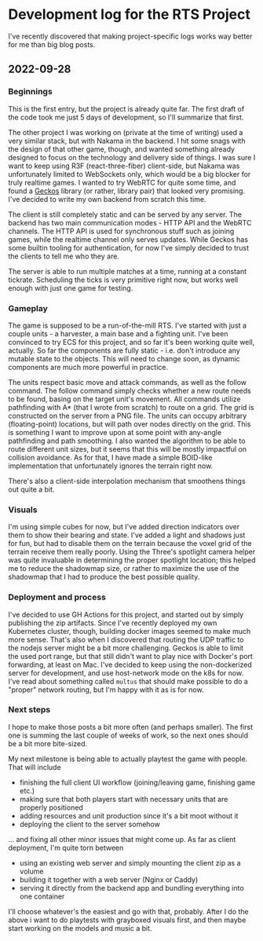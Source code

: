 # Development log for the RTS Project

I've recently discovered that making project-specific logs works way better for me than big blog posts.

## 2022-09-28

### Beginnings

This is the first entry, but the project is already quite far. The first draft of the code took me just 5 days of development, so I'll summarize that
first.

The other project I was working on (private at the time of writing) used a very similar stack, but with Nakama in the backend. I hit
some snags with the design of that other game, though, and wanted something already designed to focus on the technology and delivery
side of things. I was sure I want to keep using R3F (react-three-fiber) client-side, but Nakama was unfortunately limited to WebSockets
only, which would be a big blocker for truly realtime games. I wanted to try WebRTC for quite some time, and found a [Geckos](https://geckos.io) library
(or rather, library pair) that looked very promising. I've decided to write my own backend from scratch this time.

The client is still completely static and can be served by any server. The backend has two main communication modes - HTTP API and the WebRTC
channels. The HTTP API is used for synchronous stuff such as joining games, while the realtime channel only serves updates. While Geckos has some
builtin tooling for authentication, for now I've simply decided to trust the clients to tell me who they are.

The server is able to run multiple matches at a time, running at a constant tickrate. Scheduling the ticks is very primitive right now, but works well
enough with just one game for testing.

### Gameplay

The game is supposed to be a run-of-the-mill RTS. I've started with just a couple units - a harvester, a main base and a fighting unit. I've been 
convinced to try ECS for this project, and so far it's been working quite well, actually. So far the components are fully static - i.e. don't introduce
any mutable state to the objects. This will need to change soon, as dynamic components are much more powerful in practice.

The units respect basic move and attack commands, as well as the follow command. The follow command simply checks whether a new route needs
to be found, basing on the target unit's movement. All commands utilize pathfinding with A* (that I wrote from scratch)
to route on a grid. The grid is constructed on the server from a PNG file. The units can occupy arbitrary (floating-point) locations, but will
path over nodes directly on the grid. This is something I want to improve upon at some point with any-angle pathfinding and path smoothing. I also wanted
the algorithm to be able to route different unit sizes, but it seems that this will be mostly impactful on collision avoidance. As for that, I have made
a simple BOID-like implementation that unfortunately ignores the terrain right now.

There's also a client-side interpolation mechanism that smoothens things out quite a bit.

### Visuals

I'm using simple cubes for now, but I've added direction indicators over them to show their bearing and state. I've added a light and shadows just for fun,
but had to disable them on the terrain because the voxel grid of the terrain receive them really poorly. Using the Three's spotlight camera helper was
quite invaluable in determining the proper spotlight location; this helped me to reduce the shadowmap size, or rather to maximize the use of the shadowmap
that I had to produce the best possible quality.

### Deployment and process

I've decided to use GH Actions for this project, and started out by simply publishing the zip artifacts. Since I've recently deployed my own Kubernetes
cluster, though, building docker images seemed to make much more sense. That's also when I discovered that routing the UDP traffic to the nodejs server
might be a bit more challenging. Geckos is able to limit the used port range, but that still didn't want to play nice with Docker's port forwarding, at
least on Mac. I've decided to keep using the non-dockerized server for development, and use host-network mode on the k8s for now. I've read about something
called `multus` that should make possible to do a "proper" network routing, but I'm happy with it as is for now.

### Next steps

I hope to make those posts a bit more often (and perhaps smaller). The first one is summing the last couple of weeks of work, so the next ones should be 
a bit more bite-sized.

My next milestone is being able to actually playtest the game with people. That will include 
- finishing the full client UI workflow (joining/leaving game, finishing game etc.)
- making sure that both players start with necessary units that are properly positioned
- adding resources and unit production since it's a bit moot without it
- deploying the client to the server somehow

... and fixing all other minor issues that might come up. As far as client deployment, I'm quite torn between 
- using an existing web server and simply mounting the client zip as a volume
- building it together with a web server (Nginx or Caddy)
- serving it directly from the backend app and bundling everything into one container

I'll choose whatever's the easiest and go with that, probably. After I do the above i want to do playtests with grayboxed visuals first, and then maybe
start working on the models and music a bit.
